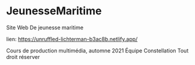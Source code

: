 # JeunesseMaritime
Site Web De jeunesse maritime

lien:  https://unruffled-lichterman-b3ac8b.netlify.app/

Cours de production multimédia, automne 2021
Équipe Constellation
Tout droit réserver
